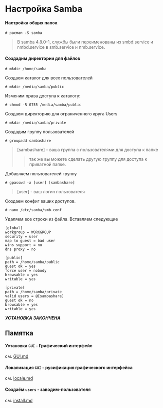# Настройка Samba
#### Настройка общих папок
```text
# pacman -S samba
```
> В samba 4.8.0-1, службы были переименованы из smbd.service и nmbd.service в smb.service и nmb.service.

#### Создадим директории для файлов
```text
# mkdir /home/samba
``` 
Создаем каталог для всех пользователей  
```text
# mkdir /media/samba/public
```  
Изменим права доступа к каталогу:  
```text
# chmod -R 0755 /media/samba/public
```  
Создаем директорию для ограниченного круга Users
```text
# mkdir /media/samba/private
```
Cоздадим группу пользователей
```text
# groupadd sambashare
```
>[sambashare] - ваша группа с пользователями для доступа к папке
>> так же вы можете сделать другую группу для доступа к приватной папке.

Добавляем пользователей группу
```text
# gpasswd -a [user] [sambashare]
```
>[user] - ваш логин пользователя

Создаем конфиг ваших доступов.
```text
# nano /etc/samba/smb.conf
```
Удаляем все строки из файла.
Вставляем следующие
```text
[global]
workgroup = WORKGROUP
security = user
map to guest = bad user
wins support = no
dns proxy = no

[public]
path = /home/samba/public
guest ok = yes
force user = nobody
browsable = yes
writable = yes

[private]
path = /home/samba/private
valid users = @[sambashare]
guest ok = no
browsable = yes
writable = yes
```

___УСТАНОВКА ЗАКОНЧЕНА___

## Памятка
#### Установка `GUI` - Графический интерфейс
см. [GUI.md](GUI.md)
#### Локализация `GUI` - русификация графического интерфейса
см. [locale.md](locale.md)
#### Создаём `users` - заводим-пользователя
см. [install.md](install.md)
